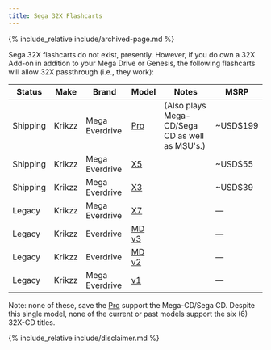 ```yaml
---
title: Sega 32X Flashcarts
---
```


{% include_relative include/archived-page.md %}

Sega 32X flashcarts do not exist, presently. However, if you do own a 32X Add-on in addition to your Mega Drive or Genesis, the following flashcarts will allow 32X passthrough (i.e., they work):

|Status|Make|Brand|Model|Notes|MSRP|
|---|---|---|---|---|---|
|Shipping|Krikzz|Mega Everdrive|[Pro](https://krikzz.com/our-products/cartridges/mega-everdrive-pro.html)|(Also plays Mega-CD/Sega CD as well as MSU's.)|~USD$199|
|Shipping|Krikzz|Mega Everdrive|[X5](https://krikzz.com/our-products/cartridges/mega-everdrive-x5.html)||~USD$55|
|Shipping|Krikzz|Mega Everdrive|[X3](https://krikzz.com/our-products/cartridges/mega-everdrive-x3.html)||~USD$39|
|Legacy|Krikzz|Mega Everdrive|[X7](https://krikzz.com/our-products/legacy/megax7.html)||—|
|Legacy|Krikzz|Everdrive|[MD v3](https://krikzz.com/our-products/legacy/everdrive-md-v3.html)||—|
|Legacy|Krikzz|Everdrive|[MD v2](https://krikzz.com/our-products/legacy/everdrive-md-v2.html)||—|
|Legacy|Krikzz|Mega Everdrive|[v1](https://krikzz.com/our-products/legacy/mega-everdrive-v1.html)||—|

Note: none of these, save the [Pro](https://krikzz.com/our-products/cartridges/mega-everdrive-pro.html) support the Mega-CD/Sega CD. Despite this single model, none of the current or past models support the six (6) 32X-CD titles.

{% include_relative include/disclaimer.md %}
